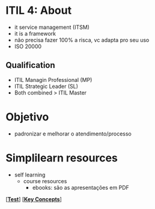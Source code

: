 # ITIL 4: About
- it service management (ITSM)
- it is a framework
- não precisa fazer 100% a risca, vc adapta pro seu uso
- ISO 20000

## Qualification
- ITIL Managin Professional (MP)
- ITIL Strategic Leader (SL)
- Both combined > ITIL Master

# Objetivo
- padronizar e melhorar o atendimento/processo

# Simplilearn resources
- self learning
    - course resources
        - ebooks: são as apresentações em PDF

[[**Test**]](./Test.md)
[[**Key Concepts**]](./Key%20Concepts.md)